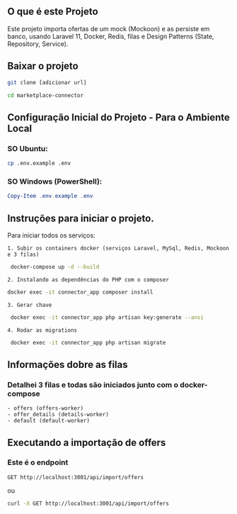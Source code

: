## O que é este Projeto
Este projeto importa ofertas de um mock (Mockoon) e as persiste em banco, usando Laravel 11, Docker, Redis, filas e Design Patterns (State, Repository, Service).

## Baixar o projeto
```bash
git clone [adicionar url]

cd marketplace-connector
```


## Configuração Inicial do Projeto - Para o Ambiente Local
### SO Ubuntu:
```bash
cp .env.example .env
```
### SO Windows (PowerShell):
```powershell
Copy-Item .env.example .env
```

## Instruções para iniciar o projeto.
Para iniciar todos os serviços: 

    1. Subir os containers docker (serviços Laravel, MySql, Redis, Mockoon e 3 filas)
```bash
 docker-compose up -d --build 
 ```

    2. Instalando as dependências do PHP com o composer
```bash
docker exec -it connector_app composer install
```  

    3. Gerar chave 
```bash 
 docker exec -it connector_app php artisan key:generate --ansi 
 ```

    4. Rodar as migrations
```bash
 docker exec -it connector_app php artisan migrate 
 ```

## Informações dobre as filas
### Detalhei 3 filas e todas são iniciados junto com o docker-compose
    - offers (offers-worker)
    - offer_details (details-worker)
    - default (default-worker)


## Executando a importação de offers
### Este é o endpoint 
```
GET http://localhost:3001/api/import/offers
```

ou

```bash
curl -X GET http://localhost:3001/api/import/offers
```